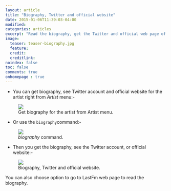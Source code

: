 ```yaml
---
layout: article
title: "Biography, Twitter and official website"
date: 2015-01-06T11:39:03-04:00
modified:
categories: articles
excerpt: "Read the biography, get the Twitter and official web page of any artist."
image:
  teaser: teaser-biography.jpg
  feature:
  credit: 
  creditlink:
noindex: false
toc: false
comments: true
onhomepage : true
---
```


* You can get biography, see Twitter account and official website for the artist right from *Artist* menu:-

<figure>
	<img src="{{ site.url }}/images/biography1.jpg"></a>
	<figcaption>Get biography for the artist from Artist menu.</figcaption>
</figure>

* Or use the `biography`command:-

<figure>
	<img src="{{ site.url }}/images/biography3.jpg"></a>
	<figcaption><i>biography</i> command.</figcaption>
</figure>

* Then you get the biography, see the Twitter account, or official website:-

<figure>
	<img src="{{ site.url }}/images/biography2.jpg"></a>
	<figcaption>Biography, Twitter and official website.</figcaption>
</figure>

You can also choose option to go to LastFm web page to read the biography.